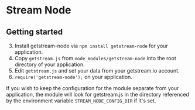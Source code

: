 # Stream Node

## Getting started

3. Install getstream-node via `npm install getstream-node` for your application.
4. Copy `getstream.js` from `node_modules/getstream-node` into the root directory of
   your application.
5. Edit `getstream.js` and set your data from your getstream.io account.
6. `require('getstream-node');` on your application.

If you wish to keep the configuration for the module separate from your
application, the module will look for getstream.js in the directory referenced
by the environment variable `STREAM_NODE_CONFIG_DIR` if it's set.